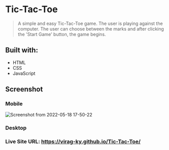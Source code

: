 # Tic-Tac-Toe
> A simple and easy Tic-Tac-Toe game. The user is playing against the computer.
> The user can choose between the marks and after clicking the 'Start Game' button, the game begins.

## Built with:
* HTML
* CSS
* JavaScript

## Screenshot
### Mobile
![Screenshot from 2022-05-18 17-50-22](https://user-images.githubusercontent.com/79658534/169073173-21219c75-08d4-4691-84bb-dabeec3f0dc4.png)


### Desktop




### Live Site URL: https://virag-ky.github.io/Tic-Tac-Toe/
